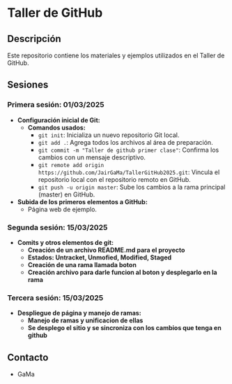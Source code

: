 # Taller de GitHub

## Descripción

Este repositorio contiene los materiales y ejemplos utilizados en el Taller de GitHub.

## Sesiones

### Primera sesión: 01/03/2025

* **Configuración inicial de Git:**
    * **Comandos usados:**
        * `git init`: Inicializa un nuevo repositorio Git local.
        * `git add .`: Agrega todos los archivos al área de preparación.
        * `git commit -m "Taller de github primer clase"`: Confirma los cambios con un mensaje descriptivo.
        * `git remote add origin https://github.com/JairGaMa/TallerGitHub2025.git`: Vincula el repositorio local con el repositorio remoto en GitHub.
        * `git push -u origin master`: Sube los cambios a la rama principal (master) en GitHub.
* **Subida de los primeros elementos a GitHub:**
    * Página web de ejemplo.

### Segunda sesión: 15/03/2025

* **Comits y otros elementos de git:**
    * **Creación de un archivo README.md para el proyecto**
    * **Estados: Untracket, Unmofied, Modified, Staged**
    * **Creación de una rama llamada boton**
    * **Creación archivo para darle funcion al boton y desplegarlo en la rama**

### Tercera sesión: 15/03/2025

* **Despliegue de página y manejo de ramas:**
    * **Manejo de ramas y unificacion de ellas**
    * **Se desplego el sitio y se sincroniza con los cambios que tenga en github**
 
      
## Contacto

* GaMa

